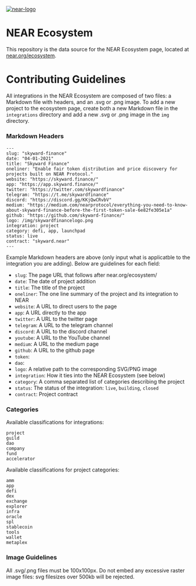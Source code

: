 <a href="https://ibb.co/QrPc0n8"><img src="https://i.ibb.co/r4xt9Mb/near-logo.png" alt="near-logo" border="0" /></a>

# NEAR Ecosystem

This repository is the data source for the NEAR Ecosystem page, located at [near.org/ecosystem](https://near.org/ecosystem).

# Contributing Guidelines

All integrations in the NEAR Ecosystem are composed of two files: a Markdown file with headers, and an .svg or .png image. To add a new project to the ecosystem page, create both a new Markdown file in the `integrations` directory and add a new .svg or .png image in the `img` directory.

### Markdown Headers

```
---
slug: "skyward-finance"
date: "04-01-2021"
title: "Skyward Finance"
oneliner: "Enable fair token distribution and price discovery for projects built on NEAR Protocol."
website: "https://skyward.finance/"
app: "https://app.skyward.finance/"
twitter: "https://twitter.com/skywardfinance"
telegram: "https://t.me/skywardfinance"
discord: "https://discord.gg/KKjQwCRvbV"
medium: "https://medium.com/nearprotocol/everything-you-need-to-know-about-skyward-finance-before-the-first-token-sale-6e82fe305e1a"
github: "https://github.com/skyward-finance/"
logo: /img/skywardfinancelogo.png
integration: project
category: defi, app, launchpad
status: live
contract: "skyward.near"
---
```

Example Markdown headers are above (only input what is applicatble to the integration you are adding). Below are guidelines for each field:

- `slug`: The page URL that follows after near.org/ecosystem/
- `date`: The date of project addition
- `title`: The title of the project
- `oneliner`: The one line summary of the project and its integration to NEAR
- `website`: A URL to direct users to the page
- `app`: A URL directly to the app
- `twitter`: A URL to the twitter page
- `telegram`: A URL to the telegram channel
- `discord`: A URL to the discord channel
- `youtube`: A URL to the YouTube channel
- `medium`: A URL to the medium page
- `github`: A URL to the github page
- `token`: 
- `dao`:
- `logo`: A relative path to the corresponding SVG/PNG image
- `integration`: How it ties into the NEAR Ecosystem (see below)
- `category`: A comma separated list of categories describing the project
- `status`: The status of the integration: `live`, `building`, `closed`
- `contract`: Project contract

### Categories

Available classifications for integrations:

```
project
guild
dao
company
fund
accelerator
```


Available classifications for project categories:

```
amm
app
defi
dex
exchange
explorer
infra
oracle
spl
stablecoin
tools
wallet
metaplex
```

### Image Guidelines

All .svg/.png files must be 100x100px. Do not embed any excessive raster image files: svg filesizes over 500kb will be rejected.

